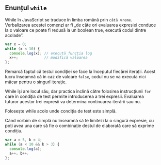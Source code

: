 ## Enunțul `while`

While în JavaScript se traduce în limba română prin `câtă vreme`. Verbalizarea acestei comenzi ar fi „de câte ori evaluarea expresiei conduce la o valoare ce poate fi redusă la un boolean true, execută codul dintre acolade”.

```javascript
var x = 0;
while (x < 10) {
  console.log(x); // execută funcția log
  x++;            // modifică valoarea
};
```

Remarcă faptul că testul condiției se face la începutul fiecărei iterații. Acest lucru înseamnă că în caz de valoare `false`, codul nu se va executa nici măcar pentru o singurî iterație.

While își are locul său, dar practica înclină către folosirea instrucțiunii `for` care în condiția de test permite introducerea a trei expresii. Evaluarea tuturor acestor trei expresii va determina continuarea iterării sau nu.

Folosește while acolo unde condiția de test este simplă.

Când vorbim de simplă nu înseamnă să te limitezi la o singură expresie, cu poți avea una care să fie o combinație destul de elaborată care să exprime condiția.

```javascript
var a = 5, b = 4;
while (a < 10 && b > 3) {
  console.log(a);
  a++; b++;
};
```
